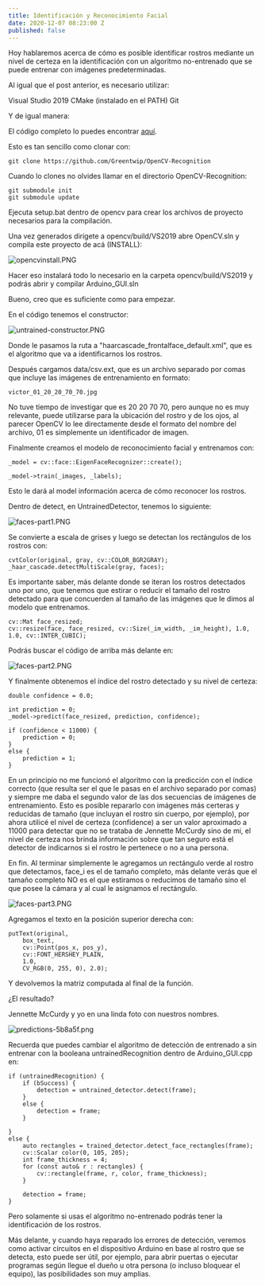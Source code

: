 ```yaml
---
title: Identificación y Reconocimiento Facial
date: 2020-12-07 08:23:00 Z
published: false
---
```


Hoy hablaremos acerca de cómo es posible identificar rostros mediante un nivel de certeza en la identificación con un algoritmo no-entrenado que se puede entrenar con imágenes predeterminadas.

Al igual que el post anterior, es necesario utilizar:

Visual Studio 2019
CMake (instalado en el PATH)
Git

Y de igual manera:

El código completo lo puedes encontrar [aquí](https://github.com/Greentwip/OpenCV-Recognition/).

Esto es tan sencillo como clonar con:

```
git clone https://github.com/Greentwip/OpenCV-Recognition
```

Cuando lo clones no olvides llamar en el directorio OpenCV-Recognition:

```
git submodule init
git submodule update
```

Ejecuta setup.bat dentro de opencv para crear los archivos de proyecto necesarios para la compilación.

Una vez generados dirígete a opencv/build/VS2019 abre OpenCV.sln y compila este proyecto de acá (INSTALL):

![opencvinstall.PNG](/uploads/opencvinstall.PNG)

Hacer eso instalará todo lo necesario en la carpeta opencv/build/VS2019 y podrás abrir y compilar Arduino_GUI.sln

Bueno, creo que es suficiente como para empezar.

En el código tenemos el constructor:

![untrained-constructor.PNG](/uploads/untrained-constructor.PNG)

Donde le pasamos la ruta a "haarcascade_frontalface_default.xml", que es el algoritmo que va a identificarnos los rostros.

Después cargamos data/csv.ext, que es un archivo separado por comas que incluye las imágenes de entrenamiento en formato:

```
victor_01_20_20_70_70.jpg
```

No tuve tiempo de investigar que es 20 20 70 70, pero aunque no es muy relevante, puede utilizarse para la ubicación del rostro y de los ojos, al parecer OpenCV lo lee directamente desde el formato del nombre del archivo, 01 es simplemente un identificador de imagen.

Finalmente creamos el modelo de reconocimiento facial y entrenamos con:

```
_model = cv::face::EigenFaceRecognizer::create();

_model->train(_images, _labels);

```

Esto le dará al model información acerca de cómo reconocer los rostros.

Dentro de detect, en UntrainedDetector, tenemos lo siguiente:

![faces-part1.PNG](/uploads/faces-part1.PNG)

Se convierte a escala de grises y luego se detectan los rectángulos de los rostros con:

```
cvtColor(original, gray, cv::COLOR_BGR2GRAY);
_haar_cascade.detectMultiScale(gray, faces);
```

Es importante saber, más delante donde se iteran los rostros detectados uno por uno, que tenemos que estirar o reducir el tamaño del rostro detectado para que concuerden al tamaño de las imágenes que le dimos al modelo que entrenamos.

```
cv::Mat face_resized;
cv::resize(face, face_resized, cv::Size(_im_width, _im_height), 1.0, 1.0, cv::INTER_CUBIC);
```

Podrás buscar el código de arriba más delante en:

![faces-part2.PNG](/uploads/faces-part2.PNG)

Y finalmente obtenemos el índice del rostro detectado y su nivel de certeza:

```
double confidence = 0.0;

int prediction = 0;
_model->predict(face_resized, prediction, confidence);

if (confidence < 11000) {
	prediction = 0;
}
else {
	prediction = 1;
}
```

En un principio no me funcionó el algoritmo con la predicción con el índice correcto (que resulta ser el que le pasas en el archivo separado por comas) y siempre me daba el segundo valor de las dos secuencias de imágenes de entrenamiento. Esto es posible repararlo con imágenes más certeras y reducidas de tamaño (que incluyan el rostro sin cuerpo, por ejemplo), por ahora utilicé el nivel de certeza (confidence) a ser un valor aproximado a 11000 para detectar que no se trataba de Jennette McCurdy sino de mi, el nivel de certeza nos brinda información sobre que tan seguro está el detector de indicarnos si el rostro le pertenece o no a una persona.

En fin. Al terminar simplemente le agregamos un rectángulo verde al rostro que detectamos, face_i es el de tamaño completo, más delante verás que el tamaño completo NO es el que estiramos o reducimos de tamaño sino el que posee la cámara y al cual le asignamos el rectángulo.

![faces-part3.PNG](/uploads/faces-part3.PNG)

Agregamos el texto en la posición superior derecha con:

```
putText(original,
	box_text,
	cv::Point(pos_x, pos_y),
	cv::FONT_HERSHEY_PLAIN,
	1.0,
	CV_RGB(0, 255, 0), 2.0);
```

Y devolvemos la matriz computada al final de la función.

¿El resultado? 

Jennette McCurdy y yo en una linda foto con nuestros nombres.

![predictions-5b8a5f.png](/uploads/predictions-5b8a5f.png)

Recuerda que puedes cambiar el algoritmo de detección de entrenado a sin entrenar con la booleana untrainedRecognition dentro de Arduino_GUI.cpp en:

```
if (untrainedRecognition) {
	if (bSuccess) {
		detection = untrained_detector.detect(frame);
	}
	else {
		detection = frame;
	}

}
else {
	auto rectangles = trained_detector.detect_face_rectangles(frame);
	cv::Scalar color(0, 105, 205);
	int frame_thickness = 4;
	for (const auto& r : rectangles) {
		cv::rectangle(frame, r, color, frame_thickness);
	}

	detection = frame;
}
```

Pero solamente si usas el algoritmo no-entrenado podrás tener la identificación de los rostros.

Más delante, y cuando haya reparado los errores de detección, veremos como activar circuitos en el dispositivo Arduino en base al rostro que se detecta, esto puede ser útil, por ejemplo, para abrir puertas o ejecutar programas según llegue el dueño u otra persona (o incluso bloquear el equipo), las posibilidades son muy amplias.




